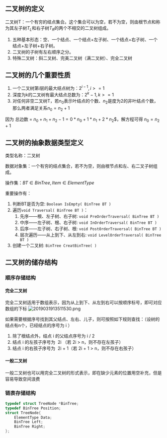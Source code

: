## 二叉树的定义

二叉树T：一个有穷的结点集合。这个集合可以为空，若不为空，则由根节点和称为其左子树$T_L$和右子树$T_R$的两个不相交的二叉树组成。

1. 五种基本形态：空、一个结点、一个结点+左子树、一个结点+右子树、一个结点+左子树+右子树。
2. 二叉树的子树有左右顺序之分。
3. 特殊二叉树：斜二叉树、完美二叉树（满二叉树）、完全二叉树

## 二叉树的几个重要性质

1. 一个二叉树第i层的最大结点树为：$2^{i-1}, i>=1$
2. 深度为k的二叉树有最大结点总数为：$2^k-1,k>=1$
3. 对任何非空二叉树T，若$n_0$表示叶结点的个数、$n_2$是度为2的非叶结点个数，那么两者满足关系$n_0=n_2+1$

因为 总边数 = $n_0 + n_1 + n_2-1 = 0*n_0 + 1*n_1 + 2*n_2$$，解方程可得 $n_0=n_2+1$

## 二叉树的抽象数据类型定义

类型名称：二叉树

数据对象集：一个有穷的结点集合，若不为空，则由根节点和左、右二叉子树组成。

操作集：$BT \in BinTree, Item \in ElementType$

重要操作有：
1. 判断BT是否为空: `Boolean IsEmpty( BinTree BT )`
2. 遍历`void Traversal( BinTree BT )`：
	1. 先序——根、左子树、右子树: `void PreOrderTraversal( BinTree BT )`
	2. 中序——左子树、根、右子树: `void InOrderTraversal( BinTree BT )`
	3. 后序——左子树、右子树、根: `void PostOrderTraversal( BinTree BT )`
	4. 层次遍历——从上到下、从左到右: `void LevelOrderTraversal( BinTree BT )`
3. 创建一个二叉树: `BinTree CreatBinTree( )`

## 二叉树的储存结构

### 顺序存储结构

#### 完全二叉树

完全二叉树适用于数组表示，因为从上到下、从左到右可以按顺序标号，即可对应数组的下标
![2019031913511530.png](https://img-blog.csdnimg.cn/2019031913511530.png)

如果需要根据序号找到其父结点、左右、儿子，则可按照如下规则查找：（设树的结点有n个，已经结点的序号为 i ）

1. 除了根结点外，结点 i 的父结点序号为 i / 2 
2. 结点 i 的左孩子序号为  2i （若 2i > n，则不存在左孩子）
3. 结点 i 的右孩子序号为  2i + 1（若 2i + 1 > n，则不存在右孩子）

#### 一般二叉树

一般二叉树也可以用完全二叉树的形式表示，即在缺少元素的位置用空补充，但是容易导致空间浪费

### 链表存储结构

```c
typedef struct TreeNode *BinTree;
typedef BinTree Position;
struct TreeNode{
	ElementType Data;
	BinTree Left;
	BinTree Right;
};
```